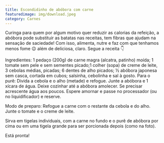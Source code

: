 ```yaml
---
title: Escondidinho de abóbora com carne
featuredimage: img/download.jpeg
category: Carnes
---
```

Curinga para quem por algum motivo quer reduzir as calorias da refeição, a abóbora pode substituir as batatas nas receitas, tem fibras que ajudam na sensação de saciedade! Com isso, alimenta, nutre e faz com que tenhamos menos fome 😉 além de deliciosa, claro. Segue a receita 👇

Ingredientes: 1 pedaço (200g) de carne magra (alcatra, patinho) moída; 1 tomate sem pele e sem sementes picado;1 colher (sopa) de creme de leite, 3 cebolas médias, picadas; 6 dentes de alho picados; ½ abóbora japonesa sem casca, cortada em cubos; salsinha, cebolinha e sal à gosto. Para o purê: Divida a cebola e o alho (metade) e refogue. Junte a abóbora e 1 xícara de água. Deixe cozinhar até a abóbora amolecer. Se precisar acrescente água aos poucos. Espere amornar e passe no processador (ou no liquidificador) e reserve.

Modo de preparo: Refogue a carne com o restante da cebola e do alho. Junte o tomate e o creme de leite.

Sirva em tigelas individuais, com a carne no fundo e o purê de abóbora por cima ou em uma tigela grande para ser porcionada depois (como na foto).

Está pronta!
